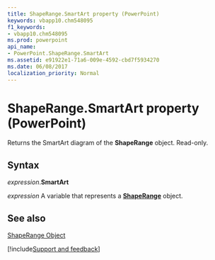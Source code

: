 ```yaml
---
title: ShapeRange.SmartArt property (PowerPoint)
keywords: vbapp10.chm548095
f1_keywords:
- vbapp10.chm548095
ms.prod: powerpoint
api_name:
- PowerPoint.ShapeRange.SmartArt
ms.assetid: e91922e1-71a6-009e-4592-cbd7f5934270
ms.date: 06/08/2017
localization_priority: Normal
---
```



# ShapeRange.SmartArt property (PowerPoint)

Returns the SmartArt diagram of the  **ShapeRange** object. Read-only.


## Syntax

_expression_.**SmartArt**

_expression_ A variable that represents a **[ShapeRange](PowerPoint.ShapeRange.md)** object.


## See also


[ShapeRange Object](PowerPoint.ShapeRange.md)

[!include[Support and feedback](~/includes/feedback-boilerplate.md)]